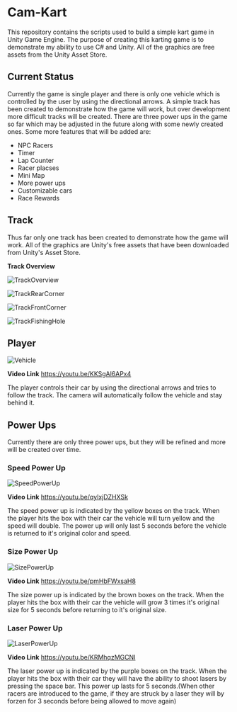 # Cam-Kart

This repository contains the scripts used to build a simple kart game in Unity Game Engine. The purpose of creating this karting game is to demonstrate my ability to use C# and Unity. All of the graphics are free assets from the Unity Asset Store. 

## Current Status
Currently the game is single player and there is only one vehicle which is controlled by the user by using the directional arrows. A simple track has been created to demonstrate how the game will work, but over development more difficult tracks will be created. There are three power ups in the game so far which may be adjusted in the future along with some newly created ones. Some more features that will be added are:
- NPC Racers
- Timer
- Lap Counter
- Racer placses
- Mini Map
- More power ups
- Customizable cars
- Race Rewards

## Track
Thus far only one track has been created to demonstrate how the game will work. All of the graphics are Unity's free assets that have been downloaded from Unity's Asset Store. 

**Track Overview**

![TrackOverview](https://github.com/CameronHixenbaugh/Cam-Kart/assets/80737731/c3167364-b29f-4043-95ad-de61c99959aa)

![TrackRearCorner](https://github.com/CameronHixenbaugh/Cam-Kart/assets/80737731/fd77cb60-f413-4fb1-b020-1ecb15665b5d)

![TrackFrontCorner](https://github.com/CameronHixenbaugh/Cam-Kart/assets/80737731/6fa51ec7-d200-47d9-9384-549dd57b9c3b)

![TrackFishingHole](https://github.com/CameronHixenbaugh/Cam-Kart/assets/80737731/934b6daa-4257-4836-8c32-0a8708e744c5)

## Player
![Vehicle](https://github.com/CameronHixenbaugh/Cam-Kart/assets/80737731/c4093114-29df-4a07-9db2-1073f9591036)

**Video Link**
https://youtu.be/KKSgAl6APx4

The player controls their car by using the directional arrows and tries to follow the track. The camera will automatically follow the vehicle and stay behind it. 

## Power Ups

Currently there are only three power ups, but they will be refined and more will be created over time. 

### **Speed Power Up**
![SpeedPowerUp](https://github.com/CameronHixenbaugh/Cam-Kart/assets/80737731/01718ff6-6c59-4926-848c-14cb47aa9dad)

**Video Link**
https://youtu.be/qylxjDZHXSk

The speed power up is indicated by the yellow boxes on the track. When the player hits the box with their car the vehicle will turn yellow and the speed will double. The power up will only last 5 seconds before the vehicle is returned to it's original color and speed.

### **Size Power Up**
![SizePowerUp](https://github.com/CameronHixenbaugh/Cam-Kart/assets/80737731/637d7464-0318-442d-b39b-4261f47f8632)

**Video Link**
https://youtu.be/pmHbFWxsaH8

The size power up is indicated by the brown boxes on the track. When the player hits the box with their car the vehicle will grow 3 times it's original size for 5 seconds before returning to it's original size. 

### **Laser Power Up**
![LaserPowerUp](https://github.com/CameronHixenbaugh/Cam-Kart/assets/80737731/ef868f82-d4ec-4355-80c7-af28307c9989)

**Video Link**
https://youtu.be/KRMhqzMGCNI

The laser power up is indicated by the purple boxes on the track. When the player hits the box with their car they will have the ability to shoot lasers by pressing the space bar. This power up lasts for 5 seconds.(When other racers are introduced to the game, if they are struck by a laser they will by forzen for 3 seconds before being allowed to move again) 
